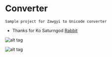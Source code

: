 
 # Converter
 	Sample project for Zawgyi to Unicode converter
 * Thanks for Ko Saturngod [Rabbit](https://github.com/saturngod/Rabbit)
 

![alt tag](https://raw.github.com/htooaunghlaing/Converter/001.png)

![alt tag](https://raw.github.com/htooaunghlaing/Converter/002.png)
 
 